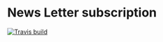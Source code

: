 # News Letter subscription

[![Travis build](https://img.shields.io/travis/musti-91/news-letters-subscription.svg?style=flat-square)](https://travis-ci.org/musti-91/news-letters-subscription)
